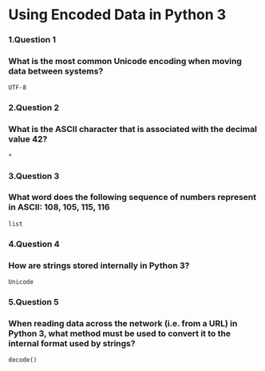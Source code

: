 
# Using Encoded Data in Python 3

### 1.Question 1
### What is the most common Unicode encoding when moving data between systems?

`UTF-8`

### 2.Question 2
### What is the ASCII character that is associated with the decimal value 42?

`*`

### 3.Question 3
### What word does the following sequence of numbers represent in ASCII: 108, 105, 115, 116

`list`

### 4.Question 4
### How are strings stored internally in Python 3?

`Unicode`

### 5.Question 5
### When reading data across the network (i.e. from a URL) in Python 3, what method must be used to convert it to the internal format used by strings?

`decode()`


